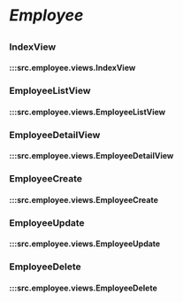 # ***Employee***

##

### IndexView
#### :::src.employee.views.IndexView

### EmployeeListView
#### :::src.employee.views.EmployeeListView

### EmployeeDetailView
#### :::src.employee.views.EmployeeDetailView

### EmployeeCreate
#### :::src.employee.views.EmployeeCreate

### EmployeeUpdate
#### :::src.employee.views.EmployeeUpdate

### EmployeeDelete
#### :::src.employee.views.EmployeeDelete
